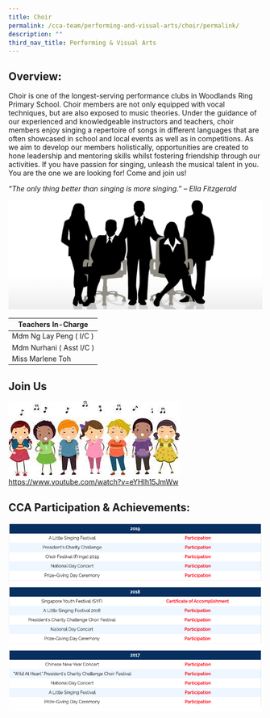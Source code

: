 ```yaml
---
title: Choir
permalink: /cca-team/performing-and-visual-arts/choir/permalink/
description: ""
third_nav_title: Performing & Visual Arts
---
```

Overview:
---------

Choir is one of the longest-serving performance clubs in Woodlands Ring Primary School. Choir members are not only equipped with vocal techniques, but are also exposed to music theories. Under the guidance of our experienced and knowledgeable instructors and teachers, choir members enjoy singing a repertoire of songs in different languages that are often showcased in school and local events as well as in competitions. As we aim to develop our members holistically, opportunities are created to hone leadership and mentoring skills whilst fostering friendship through our activities. If you have passion for singing, unleash the musical talent in you. You are the one we are looking for! Come and join us!

  

_“The only thing better than singing is more singing.” – Ella Fitzgerald_

![](/images/staff.jpg)

| Teachers In-Charge |
| --- |
| Mdm Ng Lay Peng ( I/C ) |
| Mdm Nurhani ( Asst I/C ) |
| Miss Marlene Toh |

Join Us
-------
![](/images/CCA%20Sports/choirwrps.png)
https://www.youtube.com/watch?v=eYHIh15JmWw


CCA Participation & Achievements:
-----------------------------
![](/images/choir1.png)